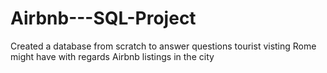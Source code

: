 # Airbnb---SQL-Project
Created a database from scratch to answer questions tourist visting Rome might have with regards Airbnb listings in the city
